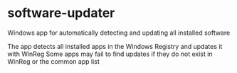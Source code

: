 # software-updater
Windows app for automatically detecting and updating all installed software

The app detects all installed apps in the Windows Registry and updates it with WinReg
Some apps may fail to find updates if they do not exist in WinReg or the common app list

